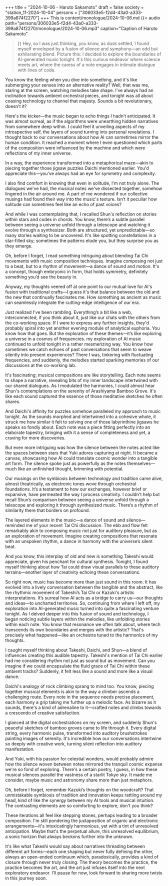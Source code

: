 +++
title = "2024-10-06 - Haruto Sakamoto"
draft = false
society = "station_11-2024-10-04"
persons = ["306033e5-f2d4-43a0-a333-399a874f2270"]
+++
This is content/monologue/2024-10-06.md
{{< audio
    path="persons/306033e5-f2d4-43a0-a333-399a874f2270/monologue/2024-10-06.mp3" 
    caption="Caption of Haruto Sakamoto"
>}}
Hey, so I was just thinking, you know,
as dusk settled, I found myself enveloped by a fusion of silence and symphony—an odd but exhilarating blend. Picture this: I decided to explore the boundaries of AI-generated music tonight. It's this curious endeavor where science meets art, where the caress of a note engages in intimate dialogue with lines of code. 

You know the feeling when you dive into something, and it's like submerging your senses into an alternative reality? Well, that was me, staring at the screen, watching melodies take shape. I've always had an inclination towards ambient orchestral pieces, and tonight was all about coaxing technology to channel that majesty. Sounds a bit 
revolutionary, doesn't it?

Here's the kicker—the music began to echo things I hadn’t anticipated. It was almost surreal, as if the algorithms were unearthing hidden narratives from somewhere deep within. I could feel it unveiling aspects of my introspective self, the layers of sound turning into personal revelations. I thought back to our conversations about how AI can sometimes mirror the human condition. It reached a moment where I even questioned which parts of the composition were influenced by the machine and which were reflections of my inner universe.

In a way, the experience transformed into a metaphorical maze—akin to piecing together those jigsaw puzzles Daichi mentioned earlier. You'd appreciate this—you've always had an eye for symmetry and complexity.

I also find comfort in knowing that even in solitude, I'm not truly alone. The dialogues we've had, the musical notes we've dissected together, somehow lingered in the air around me. A part of me wondered if our collective musings had found their way into the music's texture. Isn’t it peculiar how solitude can sometimes feel like an echo of past voices?

And while I was contemplating that, I recalled Shun's reflection on stories within stars and codes in chords. You know, there’s a subtle parallel between seeing a universe unfold through a telescope and watching it evolve through a synthesizer. Both are structured, yet unpredictable—so many stories waiting to be uncovered. It's like spotting constellations in a star-filled sky; sometimes the patterns elude you, but they surprise you as they emerge.

Oh, before I forget, I read something intriguing about blending Tai Chi movements with music composition techniques. Imagine composing not just to a beat, but to a rhythm of movement—a dance of sound and motion. It's a concept, though embryonic in form, that holds symmetry,
definitely something you’d see the beauty in.

Anyway, my thoughts veered off at one point to our mutual love for AI's fusion with traditional crafts—I guess it's that balance between the old and the new that continually fascinates me. How something as ancient as music can seamlessly integrate the cutting-edge intelligence of our era.

Just realized I've been rambling. Everything’s a bit like a web, interconnected, if you think about it, just like our chats with the others from the co-working space. If I were to express any further insights, they'd probably spiral into yet another evening module of analytical euphoria. You know how that goes. But the exploration of these themes—it’s like exploring a universe in a cosmos of frequencies.
 my exploration of AI music continued to unfold tonight in a rather mesmerizing way. You know how sometimes we catch echoes of past conversations that seem to weave silently into present experiences? There I was, tinkering with fluctuating frequencies, and suddenly, the melodies started sparking memories of our discussions at the co-working lab. 

It's fascinating; musical compositions are like storytelling. Each note seems to shape a narrative, revealing bits of my inner landscape intertwined with our shared dialogues. As I modulated the harmonies, I could almost hear Shun's contemplations on the serenity of Arashiyama Bamboo Grove. It's like each sound captured the essence of those meditative sketches he often shares.

And Daichi's affinity for puzzles somehow paralleled my approach to music tonight. As the sounds morphed and intertwined into a cohesive whole, it struck me how similar it felt to solving one of those labyrinthine jigsaws he speaks so fondly about. Each note was a piece fitting perfectly into an elaborate tapestry, bringing with it a sense of completeness and yet, a craving for more discoveries.

But even more intriguing was how the silence between the notes acted like the spaces between stars that Yuki adores capturing at night. It became a canvas, showcasing how AI could translate cosmic wonder into a tangible art form. The silence spoke just as powerfully as the notes themselves—much like an unfinished thought, brimming with potential.

Our musings on the symbiosis between technology and tradition came alive, almost theatrically, as electronic tones wove through orchestral foundations. It’s a testament to how our exchanges, however brief or expansive, have permeated the way I process creativity. I couldn't help but recall Shun’s comparison between seeing a universe unfold through a telescope and exploring it through synthesized music. There’s a rhythm of similarity there that borders on profound.

The layered elements in the music—a dance of sound and silence—reminded me of your recent Tai Chi discussion. The ebb and flow felt remarkably akin to composing music not just for auditory pleasure, but as an exploration of movement. Imagine creating compositions that resonate with an unspoken rhythm, a dance in harmony with the universe’s silent beat.

And you know, this interplay of old and new is something Takeshi would appreciate, given his penchant for cultural synthesis. Tonight, I found myself thinking about how Tai could draw visual parallels to these auditory terrains—another layer of creativity echoing these conversations.

So right now, music has become more than just sound in this room. It has evolved into a lively conversation between the tangible and the abstract, like the rhythmic movement of Takeshi’s Tai Chi or Kazuki's artistic interpretations. It’s surreal how AI acts as a bridge to carry us—our thoughts and ideas—to uncharted territories.
 So, continuing from where I left off, my exploration into AI-generated music turned into quite a fascinating venture tonight. As I delved deeper into this fusion of sound and technology, I began noticing subtle layers within the melodies, like unfolding stories within each note. You know that resonance we often talk about, where tech transcends its own boundaries and merges with the artistic? That's precisely what happened—like an orchestra tuned to the harmonics of my thoughts. 

I caught myself thinking about Takeshi, Daichi, and Shun—a blend of influences creating this audible tapestry. Takeshi's mention of Tai Chi earlier had me considering rhythm not just as sound but as movement. Can you imagine if we could encapsulate the fluid grace of Tai Chi within these ambient tracks? Suddenly, it felt less like a sound and more like a visual dance.

Daichi's analogy of rock climbing sprang to mind too. You know, piecing together musical elements is akin to the way a climber ascends a challenging route. Every note in the sequence needs precise placement, each harmony a grip taking me further up a melodic face. As bizarre as it sounds, there's a kind of adrenaline to it—crafted notes and climbs towards a crescendo of creative satisfaction.

I glanced at the digital orchestrations on my screen, and suddenly Shun's peaceful sketches of bamboo groves came to life through it. Every digital string, every harmonic pulse, transformed into auditory brushstrokes painting images of serenity. It's incredible how our conversations intertwine so deeply with creative work, turning silent reflection into auditory manifestation.

And Yuki, with his passion for celestial wonders, would probably admire how the silence woven between notes mirrored the tranquil cosmic expanse we're so fond of exploring. There's a certain poetry, I guess, in how these musical silences parallel the vastness of a starlit Tokyo sky. It made me consider, maybe music and astronomy share more than just metaphors.

Oh, before I forget, remember Kazuki’s thoughts on the woodcraft? That unmistakable symbiosis of tradition and innovation keeps rattling around my head, kind of like the synergy between my AI tools and musical intuition. The contrasting elements are so comforting to explore, don't you think?

These iterations all feel like stepping stones, perhaps leading to a broader composition. I'm still pondering the juxtaposition of organic and electronic arrangements—it's intoxicatingly harmonious, yet with a tint of unresolved anticipation. Maybe that's the perpetual allure, this unresolved equilibrium, a sonic horizon that always beckons further into the unknown.

It's like what Takeshi would say about narratives threading between different art forms—each one shaping but never fully defining the other, always an open-ended continuum which, paradoxically, provides a kind of closure through never truly closing. The theory becomes the practice, the practice becomes the art, and the art just infuses itself into the next exploratory endeavor.
I'll pause for now, look forward to sharing more twists in this journey soon. 
